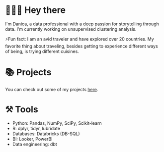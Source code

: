 # 🙋🏽‍♀️ Hey there

I'm Danica, a data professional with a deep passion for storytelling through data. I'm currently working on unsupervised clustering analysis.

⚡Fun fact: I am an avid traveler and have explored over 20 countries. My favorite thing about traveling, besides getting to experience different ways of being, is trying different cuisines.


# 📚 Projects
You can check out some of my projects [here](https://www.datascienceportfol.io/danicacortez).

# ⚒️ Tools
* Python: Pandas, NumPy, SciPy, Scikit-learn
* R: dplyr, tidyr, lubridate
* Databases: Databricks (DB-SQL)
* BI: Looker, PowerBI
* Data engineering: dbt
